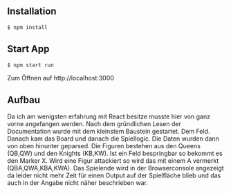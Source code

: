 ## Installation
```bash
$ npm install
```
## Start App
```bash
$ npm start run
```
Zum Öffnen auf http://localhost:3000

## Aufbau
Da ich am wenigsten erfahrung mit React besitze musste hier von ganz vorne angefangen werden.
Nach dem gründlichen Lesen der Documentation wurde mit dem kleinstem Baustein gestartet. Dem Feld.
Danach kam das Board und danach die Spiellogic. Die Daten wurden dann von oben hinunter geparsed.
Die Figuren bestehen aus den Queens (QB,QW) und den Knights (KB,KW). Ist ein Feld bespringbar so bekommt es den Marker X.
Wird eine Figur attackiert so wird das mit einem A vermerkt (QBA,QWA,KBA,KWA). 
Das Spielende wird in der Browserconsole angezeigt da leider nicht mehr Zeit für einen Output auf der Spielfläche blieb und das auch in der Angabe nicht näher beschrieben war.